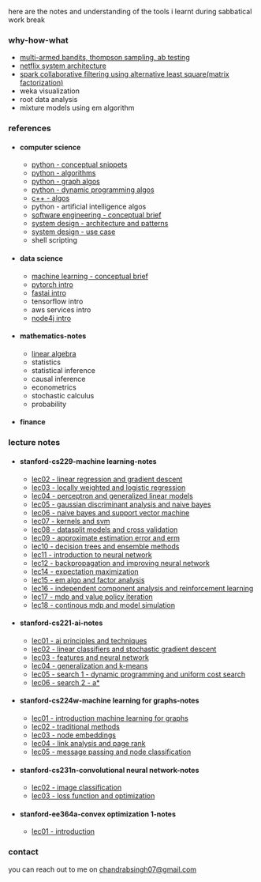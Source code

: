 here are the notes and understanding of the tools i learnt during sabbatical work break

### why-how-what
- [multi-armed bandits, thompson sampling, ab testing](why_how_what/mab_ts_ab.html)
- [netflix system architecture](system_designs/netflix.html)
- [spark collaborative filtering using alternative least square(matrix factorization)](recommenders/als_deep_dive.html)
- weka visualization
- root data analysis
- mixture models using em algorithm

### references

- #### computer science  
  - [python - conceptual snippets](codes/python_faqs.html)  
  - [python - algorithms](algos/run_algos.html)
  - [python - graph algos](algos/graph_algos.html)
  - [python - dynamic programming algos](algos/dp_algos.html)
  - [c++ - algos](algos/cpp_algos.html)
  - python - artificial intelligence algos
  - [software engineering - conceptual brief](system_designs/software_engineering_concepts.html)
  - [system design - architecture and patterns](system_designs/design_patterns.html)
  - [system design - use case](system_designs/system_design_use_case.html)
  - shell scripting

- #### data science
  - [machine learning - conceptual brief](algos/ml_glossary.html)
  - [pytorch intro](pytorch_fastai/01_pytorch_intro.html)
  - [fastai intro](pytorch_fastai/01_fastai_intro.html)
  - tensorflow intro
  - aws services intro
  - [node4j intro](codes/neo4j_basics.html)

- #### mathematics-notes
  - [linear algebra](maths/linear_algebra.html)
  - statistics
  - statistical inference
  - causal inference
  - econometrics
  - stochastic calculus
  - probability

- #### finance

### lecture notes

- #### stanford-cs229-machine learning-notes
  - [lec02 - linear regression and gradient descent](cs229_ml/lec02-LinearReg-GradientDescent.html)
  - [lec03 - locally weighted and logistic regression](cs229_ml/lec03-LocallyWeighted-LogisticRegression.html)
  - [lec04 - perceptron and generalized linear models](cs229_ml/lec04-Perceptron-GLM.html)
  - [lec05 - gaussian discriminant analysis and naive bayes](cs229_ml/lec05-GDA-NaiveBayes.html)
  - [lec06 - naive bayes and support vector machine](cs229_ml/lec06-NaiveBayes-SVM.html)
  - [lec07 - kernels and svm](cs229_ml/Lec07-Kernels-SVM.html)
  - [lec08 - datasplit models and cross validation](cs229_ml/lec08-DataSplits-Models-CrossValidation.html)
  - [lec09 - approximate estimation error and erm](cs229_ml/lec09-Approx-EstimationError-ERM.html)
  - [lec10 - decision trees and ensemble methods](cs229_ml/lec10-DecisionTrees-EnsembleMethods.html)
  - [lec11 - introduction to neural network](cs229_ml/lec11-Intro-NN.html)
  - [lec12 - backpropagation and improving neural network](cs229_ml/lec12-Backpropagation-ImprovingNN.html)
  - [lec14 - expectation maximization](cs229_ml/lec14-Expectation-MaximizationAlgo.html)
  - [lec15 - em algo and factor analysis](cs229_ml/lec15-EMAlgo-FactorAnalysis.html)
  - [lec16 - independent component analysis and reinforcement learning](cs229_ml/lec16-IndependentComponentAnalysis-RL.html)
  - [lec17 - mdp and value policy iteration](cs229_ml/lec17-MDPs-ValuePolicyIteration.html)
  - [lec18 - continous mdp and model simulation](cs229_ml/lec18-continuousMDPs-ModelSimulation.html)

- #### stanford-cs221-ai-notes  
  - [lec01 - ai principles and techniques](cs221_ai/lec01-AI-PrinciplesAndTechniques.html)  
  - [lec02 - linear classifiers and stochastic gradient descent](cs221_ai/lec02-LinearClassifiers-SGD.html)  
  - [lec03 - features and neural network](cs221_ai/lec03-Features-NN.html)  
  - [lec04 - generalization and k-means](cs221_ai/lec04-Generalization-Kmeans.html)  
  - [lec05 - search 1 - dynamic programming and uniform cost search](cs221_ai/lec05-DynamicProg-UniformCostSearch.html)  
  - [lec06 - search 2 - a\*](cs221_ai/lec06-Search2-Astar.html)  

- #### stanford-cs224w-machine learning for graphs-notes  
  - [lec01 - introduction machine learning for graphs](cs224w_ml_graph/lec01_Introduction_MLforGraphs.html)  
  - [lec02 - traditional methods](cs224w_ml_graph/lec02-TraditionalMethods.html)  
  - [lec03 - node embeddings](cs224w_ml_graph/lec03-NodeEmbeddings.html)  
  - [lec04 - link analysis and page rank](cs224w_ml_graph/lec04-linkAnalysis-PageRank.html)  
  - [lec05 - message passing and node classification](cs224w_ml_graph/lec05-MessagePassing-NodeClassification.html)  

- #### stanford-cs231n-convolutional neural network-notes  
  - [lec02 - image classification](cs231n_cnn/lec02-image-classification.html)    
  - [lec03 - loss function and optimization](cs231n_cnn/lec03-lossFun-optimization.html)  

- #### stanford-ee364a-convex optimization 1-notes
  - [lec01 - introduction](ee364a_co1/lec01-Introduction.html)

### contact

you can reach out to me on chandrabsingh07@gmail.com
